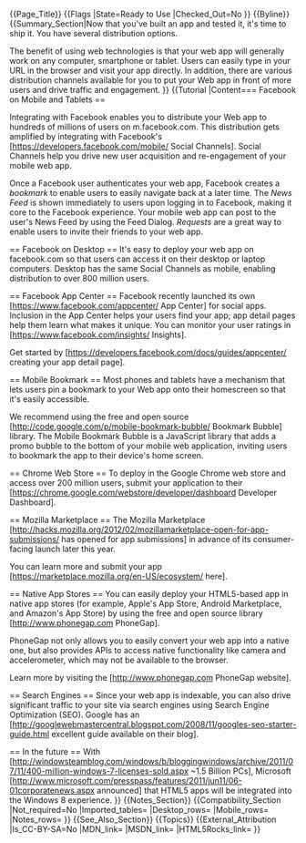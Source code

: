 {{Page_Title}}
{{Flags
|State=Ready to Use
|Checked_Out=No
}}
{{Byline}}
{{Summary_Section|Now that you've built an app and tested it, it's time to ship it. You have several distribution options.

The benefit of using web technologies is that your web app will generally work on any computer, smartphone or tablet. Users can easily type in your URL in the browser and visit your app directly. In addition, there are various distribution channels available for you to put your Web app in front of more users and drive traffic and engagement.
}}
{{Tutorial
|Content=== Facebook on Mobile and Tablets ==

Integrating with Facebook enables you to distribute your Web app to hundreds of millions of users on m.facebook.com. This distribution gets amplified by integrating with Facebook's [https://developers.facebook.com/mobile/ Social Channels]. Social Channels help you drive new user acquisition and re-engagement of your mobile web app. 

Once a Facebook user authenticates your web app, Facebook creates a <i>bookmark</i> to enable users to easily navigate back at a later time. The <i>News Feed</i> is shown immediately to users upon logging in to Facebook, making it core to the Facebook experience. Your mobile web app can post to the user's News Feed by using the Feed Dialog. <i>Requests</i> are a great way to enable users to invite their friends to your web app.

== Facebook on Desktop ==
It's easy to deploy your web app on facebook.com so that users can access it on their desktop or laptop computers.  Desktop has the same Social Channels as mobile, enabling distribution to over 800 million users.

== Facebook App Center ==
Facebook recently launched its own [https://www.facebook.com/appcenter/ App Center] for social apps. Inclusion in the App Center helps your users find your app; app detail pages help them learn what makes it unique. You can monitor your user ratings in [https://www.facebook.com/insights/ Insights].

Get started by [https://developers.facebook.com/docs/guides/appcenter/ creating your app detail page].

== Mobile Bookmark ==
Most phones and tablets have a mechanism that lets users pin a bookmark to your Web app onto their homescreen so that it's easily accessible.  

We recommend using the free and open source [http://code.google.com/p/mobile-bookmark-bubble/ Bookmark Bubble] library.  The Mobile Bookmark Bubble is a JavaScript library that adds a promo bubble to the bottom of your mobile web application, inviting users to bookmark the app to their device's home screen.

== Chrome Web Store ==
To deploy in the Google Chrome web store and access over 200 million users, submit your application to their [https://chrome.google.com/webstore/developer/dashboard Developer Dashboard].

== Mozilla Marketplace ==
The Mozilla Marketplace [http://hacks.mozilla.org/2012/02/mozillamarketplace-open-for-app-submissions/ has opened for app submissions] in advance of its consumer-facing launch later this year.
 
You can learn more and submit your app [https://marketplace.mozilla.org/en-US/ecosystem/ here].

== Native App Stores ==
You can easily deploy your HTML5-based app in native app stores (for example, Apple's App Store, Android Marketplace, and Amazon's App Store) by using the free and open source library [http://www.phonegap.com PhoneGap]. 

PhoneGap not only allows you to easily convert your web app into a native one, but also provides APIs to access native functionality like camera and accelerometer, which may not be available to the browser.

Learn more by visiting the [http://www.phonegap.com PhoneGap website].

== Search Engines  ==
Since your web app is indexable, you can also drive significant traffic to your site via search engines using Search Engine Optimization (SEO). Google has an [http://googlewebmastercentral.blogspot.com/2008/11/googles-seo-starter-guide.html excellent guide available on their blog].

== In the future ==
With [http://windowsteamblog.com/windows/b/bloggingwindows/archive/2011/07/11/400-million-windows-7-licenses-sold.aspx ~1.5 Billion PCs], Microsoft [http://www.microsoft.com/presspass/features/2011/jun11/06-01corporatenews.aspx announced] that HTML5 apps will be integrated into the Windows 8 experience.
}}
{{Notes_Section}}
{{Compatibility_Section
|Not_required=No
|Imported_tables=
|Desktop_rows=
|Mobile_rows=
|Notes_rows=
}}
{{See_Also_Section}}
{{Topics}}
{{External_Attribution
|Is_CC-BY-SA=No
|MDN_link=
|MSDN_link=
|HTML5Rocks_link=
}}